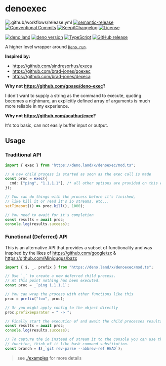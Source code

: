 # denoexec

![.github/workflows/release.yml](https://github.com/brad-jones/denoexec/workflows/.github/workflows/release.yml/badge.svg?branch=master)
[![semantic-release](https://img.shields.io/badge/%20%20%F0%9F%93%A6%F0%9F%9A%80-semantic--release-e10079.svg)](https://github.com/semantic-release/semantic-release)
[![Conventional Commits](https://img.shields.io/badge/Conventional%20Commits-1.0.0-yellow.svg)](https://conventionalcommits.org)
[![KeepAChangelog](https://img.shields.io/badge/Keep%20A%20Changelog-1.0.0-%23E05735)](https://keepachangelog.com/)
[![License](https://img.shields.io/github/license/brad-jones/denoexec.svg)](https://github.com/brad-jones/denoexec/blob/master/LICENSE)

[![deno land](http://img.shields.io/badge/available%20on-deno.land/x-lightgrey.svg?logo=deno&labelColor=black)](https://deno.land/x/denoexec)
[![deno version](https://img.shields.io/badge/deno-^1.12.2-lightgrey?logo=deno)](https://github.com/denoland/deno)
[![TypeScript](https://img.shields.io/badge/%3C/%3E-TypeScript-blue.svg)](https://www.typescriptlang.org/)
[![GitHub release](https://img.shields.io/github/release/brad-jones/denoexec.svg)](https://github.com/brad-jones/denoexec/releases)

A higher level wrapper around
[`Deno.run`](https://doc.deno.land/builtin/stable#Deno.run).

**Inspired by:**

- <https://github.com/sindresorhus/execa>
- <https://github.com/brad-jones/goexec>
- <https://github.com/brad-jones/dexeca>

**Why not <https://github.com/gpasq/deno-exec>?**

I don't want to supply a string as the command to execute, quoting becomes a
nightmare, an explicitly defined array of arguments is much more reliable in my
experience.

**Why not <https://github.com/acathur/exec>?**

It's too basic, can not easily buffer input or output.

## Usage

### Traditional API

```ts
import { exec } from "https://deno.land/x/denoexec/mod.ts";

// A new child process is started as soon as the exec call is made
const proc = exec({
  cmd: ["ping", "1.1.1.1"], /* all other options are provided on this object */
});

// You can do things with the process before it's finished,
// like kill it or read it's io streams, etc...
setTimeout(() => proc.kill(), 1000);

// You need to await for it's completion
const results = await proc;
console.log(results.success);
```

### Functional (Deferred) API

This is an alternative API that provides a subset of functionality and was
inspired by the likes of <https://github.com/google/zx> &
<https://github.com/Minigugus/bazx>

```ts
import { $, _, prefix } from "https://deno.land/x/denoexec/mod.ts";

// Use `_` to create a new deferred child process.
// At this point nothing has been executed.
const proc = _`ping 1.1.1.1`;

// You can wrap the process with other functions like this
proc = prefix("foo", proc);

// Or you might apply config to the object directly
proc.prefixSeparator = " -> ";

// Finally start the execution of and await the child processes results
const results = await proc;
console.log(results.success);

// To capture the io instead of stream it to the console you can use the `$`
// function, think of it like bash command substitution.
const branch = $(_`git rev-parse --abbrev-ref HEAD`);
```

> see [./examples](./examples) for more details
